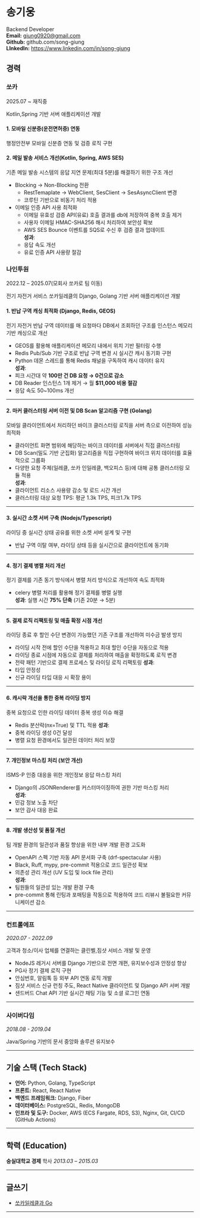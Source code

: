 # **송기웅**

Backend Developer  
**Email:** <giung0920@gmail.com>  
**Github:** github.com/song-giung  
**LInkedIn:** <https://www.linkedin.com/in/song-giung>

## **경력**

### **쏘카**

2025.07 ~ 재직중

Kotlin,Spring 기반 서버 애플리케이션 개발

#### 1. 모바일 신분증(운전면허증) 연동 ####

행정안전부 모바일 신분증 연동 및 검증 로직 구현


#### 2. 메일 발송 서비스 개선(Kotlin, Spring, AWS SES) ####

기존 메일 발송 시스템의 응답 지연 문제(최대 5분)를 해결하기 위한 구조 개선

- Blocking -> Non-Blocking 전환
    - RestTemaplate -> WebClient, SesClient -> SesAsyncClient 변경
    - 코루틴 기반으로 비동기 처리 적용
- 이메일 인증 API 사용 최적화
    - 이메일 유효성 검증 API(유료) 호출 결과를 db에 저장하여 중복 호출 제거
    - 사용자 이메일 HMAC-SHA256 해시 처리하여 보안성 확보
    - AWS SES Bounce 이벤트를 SQS로 수신 후 검증 결과 업데이트  
      **성과**:
    - 응답 속도 개선
    - 유료 인증 API 사용량 절감

### **나인투원**

2022.12 – 2025.07(모회사 쏘카로 팀 이동)

전기 자전거 서비스 쏘카일레클의 Django, Golang 기반 서버 애플리케이션 개발

#### 1. 반납 구역 캐싱 최적화 (Django, Redis, GEOS)

전기 자전거 반납 구역 데이터를 매 요청마다 DB에서 조회하던 구조를 인스턴스 메모리 기반 캐싱으로 개선

- GEOS를 활용해 애플리케이션 메모리 내에서 위치 기반 필터링 수행
- Redis Pub/Sub 기반 구조로 반납 구역 변경 시 실시간 캐시 동기화 구현
- Python 데몬 스레드를 통해 Redis 채널을 구독하여 캐시 데이터 유지  
  **성과**:
- 피크 시간대 약 **100만 건 DB 요청 → 0건으로 감소**
- DB Reader 인스턴스 1개 제거 → 월 **$11,000 비용 절감**
- 응답 속도 50~100ms 개선

---

#### 2. 마커 클러스터링 서버 이전 및 DB Scan 알고리즘 구현 (Golang)

모바일 클라이언트에서 처리하던 바이크 클러스터링 로직을 서버 측으로 이전하여 성능 최적화

- 클라이언트 화면 범위에 해당하는 바이크 데이터를 서버에서 직접 클러스터링
- DB Scan(밀도 기반 군집화) 알고리즘을 직접 구현하여 바이크 위치 데이터를 효율적으로 그룹화
- 다양한 요청 주체(일레클, 쏘카 인일레클, 백오피스 등)에 대해 공통 클러스터링 모듈 적용  
  **성과**:
- 클라이언트 리소스 사용량 감소 및 로드 시간 개선
- 클러스터링 대상 요청 TPS: 평균 1.3k TPS, 피크1.7k TPS

---

#### 3. 실시간 소켓 서버 구축 (Nodejs/Typescript)

라이딩 중 실시간 상태 공유를 위한 소켓 서버 설계 및 구현

- 반납 구역 이탈 여부, 라이딩 상태 등을 실시간으로 클라이언트에 동기화

---

#### 4. 정기 결제 병렬 처리 개선

정기 결제를 기존 동기 방식에서 병렬 처리 방식으로 개선하여 속도 최적화

- celery 병렬 처리를 활용해 정기 결제를 병렬 실행  
  **성과**:
  실행 시간 **75% 단축** (기존 20분 → 5분)

---

#### 5. 결제 로직 리팩토링 및 매출 확정 시점 개선

라이딩 종료 후 할인 수단 변경이 가능했던 기존 구조를 개선하여 미수금 발생 방지

- 라이딩 시작 전에 할인 수단을 적용하고 최대 할인 수단을 자동으로 적용
- 라이딩 종료 시점에 자동으로 결제를 처리하여 매출을 확정하도록 로직 변경
- 전략 패턴 기반으로 결제 프로세스 및 라이딩 로직 리팩토링
  **성과**:
- 타입 안정성
- 신규 라이딩 타입 대응 시 확장 용이

---

#### 6. 캐시락 개선을 통한 중복 라이딩 방지

중복 요청으로 인한 라이딩 데이터 중복 생성 이슈 해결

- Redis 분산락(nx=True) 및 TTL 적용
  **성과**:
- 중복 라이딩 생성 0건 달성
- 병렬 요청 환경에서도 일관된 데이터 처리 보장

---

#### 7. 개인정보 마스킹 처리 (보안 개선)

ISMS-P 인증 대응을 위한 개인정보 응답 마스킹 처리

- Django의 JSONRenderer를 커스터마이징하여 권한 기반 마스킹 처리  
  **성과**:
- 민감 정보 노출 차단
- 보안 감사 대응 완료

---

#### 8. 개발 생산성 및 품질 개선

팀 개발 환경의 일관성과 품질 향상을 위한 내부 개발 환경 고도화

- OpenAPI 스펙 기반 자동 API 문서화 구축 (drf-spectacular 사용)
- Black, Ruff, mypy, pre-commit 적용으로 코드 일관성 확보
- 의존성 관리 개선 (UV 도입 및 lock file 관리)  
  **성과**:
- 팀원들의 일관성 있는 개발 환경 구축
- pre-commit 통해 린팅과 포매팅을 작동으로 적용하여 코드 리뷰시 불필요한 커뮤니케이션 감소

---

### 컨트롤에프

_2020.07 - 2022.09_

고객과 청소/이사 업체를 연결하는 클린벨,짐샷 서비스 개발 및 운영

- NodeJS 레거시 서버를 Django 기반으로 전면 개편, 유지보수성과 안정성 향상
- PG사 정기 결제 로직 구현
- 안심번호, 알림톡 등 외부 API 연동 로직 개발
- 짐샷 서비스 신규 런칭 주도, React Native 클라이언트 및 Django API 서버 개발
- 샌드버드 Chat API 기반 실시간 채팅 기능 및 소셜 로그인 연동

---

### 사이버다임

_2018.08 - 2019.04_

Java/Spring 기반의 문서 중앙화 솔루션 유지보수
 
---

## **기술 스택 (Tech Stack)**

- **언어:** Python, Golang, TypeScript
- **프론트:** React, React Native
- **백엔드 프레임워크:** Django, Fiber
- **데이터베이스:** PostgreSQL, Redis, MongoDB
- **인프라 및 도구:** Docker, AWS (ECS Fargate, RDS, S3), Nginx, Git, CI/CD (GitHub Actions)

---

## **학력 (Education)**

**숭실대학교 경제** 학사
_2013.03 – 2015.03_

---

## **글쓰기**

- [쏘카일레클과 Go](https://medium.com/elecle-bike/%EC%8F%98%EC%B9%B4%EC%9D%BC%EB%A0%88%ED%81%B4%EA%B3%BC-go-99f2d110c32c)

---
